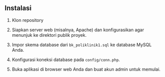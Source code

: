 

## Instalasi

1. Klon repository

2. Siapkan server web (misalnya, Apache) dan konfigurasikan agar menunjuk ke direktori publik proyek.

3. Impor skema database dari `bk_poliklinik1.sql` ke database MySQL Anda.

4. Konfigurasi koneksi database pada `config/conn.php`.

5. Buka aplikasi di browser web Anda dan buat akun admin untuk memulai.

